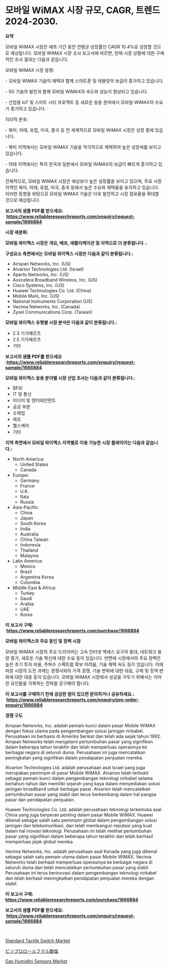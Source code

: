 <p><h1>모바일 WiMAX 시장 규모, CAGR, 트렌드 2024-2030.</h1></p><p><strong>요약</strong></p>
<p><p>모바일 WiMAX 시장은 예측 기간 동안 연평균 성장률인 CAGR 10.4%로 성장할 것으로 예상됩니다. 모바일 WiMAX 시장 조사 보고서에 따르면, 현재 시장 상황에 대한 구체적인 조사 결과는 다음과 같습니다.</p><p>모바일 WiMAX 시장 동향:</p><p>- 모바일 WiMAX 기술의 채택과 함께 스마트폰 및 태블릿의 보급이 증가하고 있습니다.</p><p>- 5G 기술의 발전과 함께 모바일 WiMAX의 속도와 성능이 향상되고 있습니다.</p><p>- 산업용 IoT 및 스마트 시티 프로젝트 등 새로운 응용 분야에서 모바일 WiMAX의 수요가 증가하고 있습니다.</p><p>지리적 분포:</p><p>- 북미, 아태, 유럽, 미국, 중국 등 전 세계적으로 모바일 WiMAX 시장은 성장 중에 있습니다.</p><p>- 북미 지역에서는 모바일 WiMAX 기술을 적극적으로 채택하여 높은 성장세를 보이고 있습니다.</p><p>- 아태 지역에서는 특히 한국과 일본에서 모바일 WiMAX의 보급이 빠르게 증가하고 있습니다.</p><p>전체적으로, 모바일 WiMAX 시장은 예상보다 높은 성장률을 보이고 있으며, 주요 시장 지역인 북미, 아태, 유럽, 미국, 중국 등에서 높은 수요와 채택율을 유지하고 있습니다. 이러한 동향을 바탕으로 모바일 WiMAX 기술은 더욱 발전하고 시장 점유율을 확대할 것으로 예상됩니다.</p></p>
<p><strong>보고서의 샘플 PDF를 받으세요: &nbsp;<a href="https://www.reliableresearchreports.com/enquiry/request-sample/1666884">https://www.reliableresearchreports.com/enquiry/request-sample/1666884</a></strong></p>
<p><strong>시장 세분화:</strong></p>
<p><strong> 모바일 와이맥스 시장은 개요, 배포, 애플리케이션 및 지역으로 더 분류됩니다. :</strong></p>
<p><strong>구성요소 측면에서는 모바일 와이맥스 시장은 다음과 같이 분류됩니다.:</strong></p>
<p><ul><li>Airspan Networks, Inc. (US)</li><li>Alvarion Technologies Ltd. (Israel)</li><li>Aperto Networks, Inc. (US)</li><li>Axxcelera Broadband Wireless, Inc. (US)</li><li>Cisco Systems, Inc. (US)</li><li>Huawei Technologies Co. Ltd. (China)</li><li>Mobile Mark, Inc. (US)</li><li>National Instruments Corporation (US)</li><li>Vecima Networks, Inc. (Canada)</li><li>Zyxel Communications Corp. (Taiwan)</li></ul></p>
<p><strong> 모바일 와이맥스 유형별 시장 분석은 다음과 같이 분류됩니다.:</strong></p>
<p><ul><li>2.3 기가헤르츠</li><li>2.5 기가헤르츠</li><li>기타</li></ul></p>
<p><strong>보고서의 샘플 PDF를 받으세요 :<a href="https://www.reliableresearchreports.com/enquiry/request-sample/1666884">https://www.reliableresearchreports.com/enquiry/request-sample/1666884</a></strong></p>
<p><strong> 모바일 와이맥스 응용 분야별 시장 산업 조사는 다음과 같이 분류됩니다.:</strong></p>
<p><ul><li>BFSI</li><li>IT 및 통신</li><li>미디어 및 엔터테인먼트</li><li>공공 부문</li><li>소매업</li><li>제조</li><li>헬스케어</li><li>기타</li></ul></p>
<p><strong>지역 측면에서 모바일 와이맥스 지역별로 이용 가능한 시장 플레이어는 다음과 같습니다.:</strong></p>
<p><ul>
    <li>
        North America:
        <ul>
            <li>United States</li>
            <li>Canada</li>
        </ul>
    </li>
    <li>
        Europe:
        <ul>
            <li>Germany</li>
            <li>France</li>
            <li>U.K.</li>
            <li>Italy</li>
            <li>Russia</li>
        </ul>
    </li>
    <li>
        Asia-Pacific:
        <ul>
            <li>China</li>
            <li>Japan</li>
            <li>South Korea</li>
            <li>India</li>
            <li>Australia</li>
            <li>China Taiwan</li>
            <li>Indonesia</li>
            <li>Thailand</li>
            <li>Malaysia</li>
        </ul>
    </li>
    <li>
        Latin America:
        <ul>
            <li>Mexico</li>
            <li>Brazil</li>
            <li>Argentina Korea</li>
            <li>Colombia</li>
        </ul>
    </li>
    <li>
        Middle East & Africa:
        <ul>
            <li>Turkey</li>
            <li>Saudi</li>
            <li>Arabia</li>
            <li>UAE</li>
            <li>Korea</li>
        </ul>
    </li>
    </ul></p>
<p><strong>이 보고서 구매: &nbsp;<a href="https://www.reliableresearchreports.com/purchase/1666884">https://www.reliableresearchreports.com/purchase/1666884</a></strong></p>
<p><strong>모바일 와이맥스의 주요 동인 및 장벽 시장</strong></p>
<p><p>모바일 WiMAX 시장의 주요 드라이버는 고속 인터넷 액세스 요구의 증대, 네트워크 용량 증가, 새로운 기술 혁신에 대한 수요 등이 있습니다. 반면에 시장에서의 주요 장벽은 높은 초기 투자 비용, 주파수 스펙트럼 확보 어려움, 기술 채택 속도 등이 있습니다. 이에 따른 시장의 도전 과제는 경쟁사와의 가격 경쟁, 기술 변화에 대한 대응, 규제 및 정책 변화에 대한 대응 등이 있습니다. 모바일 WiMAX 시장에서 성공을 거두기 위해서는 이러한 요인들을 극복하는 전략을 강구해야 합니다.</p></p>
<p><strong>이 보고서를 구매하기 전에 궁금한 점이 있으면 문의하거나 공유하세요.: &nbsp;<a href="https://www.reliableresearchreports.com/enquiry/pre-order-enquiry/1666884">https://www.reliableresearchreports.com/enquiry/pre-order-enquiry/1666884</a></strong></p>
<p><strong>경쟁 구도</strong></p>
<p><p>Airspan Networks, Inc. adalah pemain kunci dalam pasar Mobile WiMAX dengan fokus utama pada pengembangan solusi jaringan nirkabel. Perusahaan ini berbasis di Amerika Serikat dan telah ada sejak tahun 1992. Airspan Networks telah mengalami pertumbuhan pasar yang signifikan dalam beberapa tahun terakhir dan telah memperluas operasinya ke berbagai negara di seluruh dunia. Perusahaan ini juga mencatatkan peningkatan yang signifikan dalam pendapatan penjualan mereka.</p><p>Alvarion Technologies Ltd. adalah perusahaan asal Israel yang juga merupakan pemimpin di pasar Mobile WiMAX. Alvarion telah terbukti sebagai pemain kunci dalam pengembangan teknologi nirkabel selama bertahun-tahun dan memiliki sejarah yang kaya dalam menyediakan solusi jaringan broadband untuk berbagai pasar. Alvarion telah mencatatkan pertumbuhan pasar yang stabil dan terus berkembang dalam hal pangsa pasar dan pendapatan penjualan.</p><p>Huawei Technologies Co. Ltd. adalah perusahaan teknologi terkemuka asal China yang juga berperan penting dalam pasar Mobile WiMAX. Huawei dikenal sebagai salah satu pemimpin global dalam pengembangan solusi jaringan dan telekomunikasi, dan telah membangun reputasi yang kuat dalam hal inovasi teknologi. Perusahaan ini telah melihat pertumbuhan pasar yang signifikan dalam beberapa tahun terakhir dan telah berhasil memperluas jejak global mereka.</p><p>Vecima Networks, Inc. adalah perusahaan asal Kanada yang juga dikenal sebagai salah satu pemain utama dalam pasar Mobile WiMAX. Vecima Networks telah berhasil memperluas operasinya ke berbagai negara di seluruh dunia dan telah mencatatkan pertumbuhan pasar yang stabil. Perusahaan ini terus berinovasi dalam pengembangan teknologi nirkabel dan telah berhasil meningkatkan pendapatan penjualan mereka dengan stabil.</p></p>
<p><strong>이 보고서 구매: &nbsp; <a href="https://www.reliableresearchreports.com/purchase/1666884">https://www.reliableresearchreports.com/purchase/1666884</a></strong></p>
<p><strong>보고서의 샘플 PDF를 받으세요: &nbsp;<a href="https://www.reliableresearchreports.com/enquiry/request-sample/1666884">https://www.reliableresearchreports.com/enquiry/request-sample/1666884</a></strong><strong></strong></p>
<p>&nbsp;</p>
<p><p><a href="https://github.com/nicholepatriciadoylenwnrjr0/Market-Research-Report-List-1/blob/main/standard-tactile-switch-market.md">Standard Tactile Switch Market</a></p><p><a href="https://github.com/nemesis2824/Market-Research-Report-List-1/blob/main/626834615514.md">ビソプロロールフマル酸塩</a></p><p><a href="https://github.com/gamblestampleyjenny50m5sl6/Market-Research-Report-List-2/blob/main/gas-humidity-sensors-market.md">Gas Humidity Sensors Market</a></p></p>